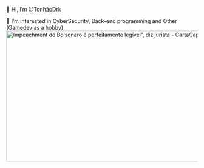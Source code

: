 👋 Hi, I’m @TonhãoDrk

👀 I’m interested in CyberSecurity, Back-end programming and Other (Gamedev as a hobby)
<img src="https://www.cartacapital.com.br/wp-content/uploads/2021/01/Bolsonaro-Impeachment-1.jpg" alt="Impeachment de Bolsonaro é perfeitamente legível”, diz jurista -  CartaCapital" jsname="HiaYvf" jsaction="load:XAeZkd;" class="n3VNCb" data-noaft="1" style="width: 575px; height: 345px; margin: 0px;">
